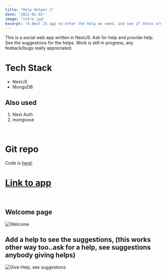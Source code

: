 ```yaml
---
title: "Help Helper 🤝"
date: "2022-01-01"
image: "intro.jpg"
excerpt: "A Next JS app to enter the help we need, and see if there are similar helps available out there in the world"
---
```


This is a social web app written in NextJS. Ask for help and provide help. See the suggestions for the helps. Work is still in progress, any feeback/bugs really appreciated.
&nbsp;
# Tech Stack

- NextJS
- MongoDB
&nbsp;
## Also used
1. Next Auth
1. mongoose
  
&nbsp;
# Git repo

Code is [here!](https://github.com/thoushif/help-helper.git)
&nbsp;
# [Link to app](https://help-helper.vercel.app/)
&nbsp;
 


## Welcome page
![Welcome](intro.jpg)

## Add a help to see the suggestions, (this works other way too..ask for a help, see suggestions anybody giving helps)
![Give Help, see suggestions](give-help.png)
